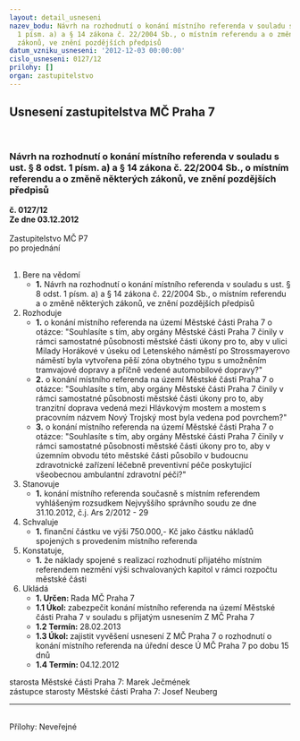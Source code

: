 ```yaml
---
layout: detail_usneseni
nazev_bodu: Návrh na rozhodnutí o konání místního referenda v souladu s ust. § 8 odst.
  1 písm. a) a § 14 zákona č. 22/2004 Sb., o místním referendu a o změně některých
  zákonů, ve znění pozdějších předpisů
datum_vzniku_usneseni: '2012-12-03 00:00:00'
cislo_usneseni: 0127/12
prilohy: []
organ: zastupitelstvo
---
```

<div id="ucUsn_pList" class="usn">
	<span><h2>Usnesení zastupitelstva MČ Praha 7 </h2>
<br></span><div class="standBody">
<span><h3>Návrh na rozhodnutí o konání místního referenda v souladu s ust. § 8 odst. 1 písm. a) a § 14 zákona č. 22/2004 Sb., o místním referendu a o změně některých zákonů, ve znění pozdějších předpisů</h3></span><div class="center">
		<strong>č. 0127/12</strong><br>
	</div>
<div class="center">
		<strong>Ze dne 03.12.2012</strong><br><br>
	</div>Zastupitelstvo MČ P7<br> po projednání<br><br><ol>
<li>Bere na vědomí<ul><li>
<strong>1.</strong> Návrh na rozhodnutí o konání místního referenda v souladu s ust. § 8 odst. 1 písm. a) a § 14 zákona č. 22/2004 Sb., o místním referendu a o změně některých zákonů, ve znění pozdějších předpisů</li></ul>
</li>
<li>Rozhoduje<ul>
<li>
<strong>1.</strong> o konání místního referenda na území Městské části Praha 7 o otázce: "Souhlasíte s tím, aby orgány Městské části Praha 7 činily v rámci samostatné působnosti městské části úkony pro to, aby v ulici Milady Horákové v úseku od Letenského náměstí po Strossmayerovo náměstí byla vytvořena pěší zóna obytného typu  s umožněním tramvajové dopravy a příčně vedené automobilové dopravy?"</li>
<li>
<strong>2.</strong> o konání místního referenda na území Městské části Praha 7 o otázce: "Souhlasíte s tím, aby orgány Městské části Praha 7 činily v rámci samostatné působnosti městské části úkony pro to, aby tranzitní doprava vedená mezi Hlávkovým mostem a mostem s pracovním názvem Nový Trojský most byla vedena pod povrchem?" </li>
<li>
<strong>3.</strong> o konání místního referenda na území Městské části Praha 7 o otázce: "Souhlasíte s tím, aby orgány Městské části Praha 7 činily v rámci samostatné působnosti městské části úkony pro to, aby v územním obvodu této městské části působilo v budoucnu zdravotnické zařízení léčebně preventivní péče poskytující všeobecnou ambulantní zdravotní péči?"   </li>
</ul>
</li>
<li>Stanovuje<ul><li>
<strong>1.</strong> konání místního referenda současně s místním referendem vyhlášeným rozsudkem Nejvyššího správního soudu ze dne 31.10.2012, č.j. Ars 2/2012 - 29</li></ul>
</li>
<li>Schvaluje<ul><li>
<strong>1.</strong> finanční částku ve výši 750.000,- Kč jako částku nákladů spojených s provedením místního referenda</li></ul>
</li>
<li>Konstatuje,<ul><li>
<strong>1.</strong> že náklady spojené s realizací rozhodnutí přijatého místním referendem nezmění výši schvalovaných kapitol v rámci rozpočtu městské části</li></ul>
</li>
<li>Ukládá<ul>
<li>
<strong>1. Určen: </strong>Rada MČ Praha 7</li>
<li>
<strong>1.1 Úkol: </strong>zabezpečit konání místního referenda na území Městské části Praha 7 v souladu s přijatým usnesením Z MČ Praha 7</li>
<li>
<strong>1.2 Termín: </strong>28.02.2013</li>
<li>
<strong>1.3 Úkol: </strong>zajistit vyvěšení usnesení Z MČ Praha 7 o rozhodnutí o konání místního referenda na úřední desce Ú MČ Praha 7 po dobu 15 dnů</li>
<li>
<strong>1.4 Termín: </strong>04.12.2012</li>
</ul>
</li>
</ol>starosta Městské části Praha 7: Marek Ječmének<br>zástupce starosty Městské části Praha 7: Josef Neuberg<hr>
<br>Přílohy: Neveřejné</div>
</div>